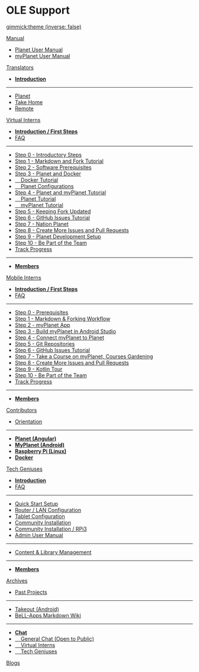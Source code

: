 <!-- Name of your wiki // Do NOT remove the leading `#` character.  -->

<!-- See additional notes below -->

# OLE Support

[gimmick:theme (inverse: false)](bootstrap)

[Manual]() <!-- System Manual -->

  * [Planet User Manual](pages/manual/planet/overview.md)
  * [myPlanet User Manual](pages/manual/myplanet/overview.md)

[Translators]() <!-- Translation Support Program -->

  * [**Introduction**](pages/translators/la-introduction.md)
  - - - -
  * [Planet](https://crowdin.com/project/ole-planet)
  * [Take Home](https://crowdin.com/project/take-home)
  * [Remote](https://crowdin.com/project/treehousesremote)

[Virtual Interns]() <!-- Planet Intern Program -->

  * [**Introduction / First Steps**](pages/vi/vi-first-steps.md)
  * [FAQ](pages/vi/vi-faq.md)
  - - - -
  * [Step 0 - Introductory Steps](pages/vi/vi-first-steps.md#Step_0_-_Introductory_Steps)
  * [Step 1 - Markdown and Fork Tutorial](pages/vi/vi-github-and-markdown.md)
  * [Step 2 - Software Prerequisites](pages/vi/vi-prerequisites.md)
  * [Step 3 - Planet and Docker](pages/vi/vi-first-steps.md#Step_3_-_Planet_and_Docker)
  * [&nbsp; &nbsp; Docker Tutorial](pages/vi/vi-docker-tutorial.md)
  * [&nbsp; &nbsp; Planet Configurations](pages/vi/vi-planet-configurations.md)
  * [Step 4 - Planet and myPlanet Tutorial](pages/vi/vi-first-steps.md#Step_4_-_Planet_and_myPlanet_Tutorial)
  * [&nbsp; &nbsp; Planet Tutorial](pages/vi/vi-planetapps.md)
  * [&nbsp; &nbsp; myPlanet Tutorial](pages/vi/vi-myplanet.md)
  * [Step 5 - Keeping Fork Updated](pages/vi/vi-github-and-repositories.md)
  * [Step 6 - GitHub Issues Tutorial](pages/vi/vi-github-issues.md)
  * [Step 7 - Nation Planet](pages/vi/vi-nation.md)
  * [Step 8 - Create More Issues and Pull Requests](pages/vi/vi-issues-and-prs.md)
  * [Step 9 - Planet Development Setup](pages/vi/vi-docker-development-tutorial.md)
  * [Step 10 - Be Part of the Team](pages/vi/vi-first-steps.md#Step_10_-_Be_Part_of_the_Team)
  * [Track Progress](pages/track-first-steps-progress.md)
  - - - -
  * [**Members**](pages/vi/vi-team.md)

[Mobile Interns]() <!-- myPlanet Intern Program -->

  * [**Introduction / First Steps**](pages/mi/mi-10-steps.md)
  * [FAQ](pages/mi/mi-faq.md)
  - - - -
  * [Step 0 - Prerequisites](pages/mi/mi-10-steps.md#Step_0_-_Prerequisites)
  * [Step 1 - Markdown & Forking Workflow](pages/mi/mi-10-steps.md#Step_1_-_Markdown_&_Forking_Workflow)
  * [Step 2 - myPlanet App](pages/mi/mi-10-steps.md#Step_2_-myPlanet_App)
  * [Step 3 - Build myPlanet in Android Studio](pages/mi/mi-10-steps.md#Step_3_-_Build_myPlanet_in_Android_Studio)
  * [Step 4 - Connect myPlanet to Planet](pages/mi/mi-10-steps.md#Step_4_-_Connect_myPlanet_app_to_Planet)
  * [Step 5 - Git Repositories](pages/mi/mi-10-steps.md#Step_5_-_Git_Repositories:_A_Guide_to_Cloning,_Configuring,_and_Syncing_Forks)
  * [Step 6 - GitHub Issues Tutorial](pages/mi/mi-10-steps.md#Step_6_-_GitHub_Issues_Tutorial)
  * [Step 7 - Take a Course on myPlanet, Courses Gardening](pages/mi/mi-10-steps.md#Step_7_-_Take_a_Course_on_myPlanet,_Courses_Gardening)
  * [Step 8 - Create More Issues and Pull Requests](pages/mi/mi-issues-and-prs.md)
  * [Step 9 - Kotlin Tour](pages/mi/mi-10-steps.md#Step_9_-_Kotlin_Tour)
  * [Step 10 - Be Part of the Team](pages/mi/mi-10-steps.md#Step_10_-_Be_part_of_the_team)
  * [Track Progress](pages/track-first-steps-progress.md)
  - - - -
  * [**Members**](pages/mi/mi-team.md)

[Contributors]() <!-- Moon-Shot Programs -->

  * [Orientation](pages/robots/rbts-intern-orientation.md)
  - - - -
  * [**Planet (Angular)**](pages/robots/rbts-angular.md)
  * [**MyPlanet (Android)**](pages/robots/rbts-myplanet.md)
  * [**Raspberry Pi (Linux)**](pages/robots/rbts-raspberry-pi.md)
  * [**Docker**](pages/robots/rbts-docker.md)

[Tech Geniuses]() <!-- Tech Geniuses Program -->

  * [**Introduction**](pages/techgenius/tg-introduction.md)
  * [FAQ](pages/techgenius/tg-faq.md) <!-- This tg-faq.md needs to be written -->
  - - - -
  * [Quick Start Setup](pages/techgenius/tg-hardware-setup.md)
  * [Router / LAN Configuration](pages/techgenius/tg-router-config.md)
  * [Tablet Configuration](pages/techgenius/tg-tablet-config.md)
  * [Community Installation](pages/techgenius/tg-install.md)
  * [Community Installation / RPi3](pages/techgenius/tg-rp3-installation.md)
  * [Admin User Manual](pages/techgenius/tg-planet-user-manual.md)
  - - - -
  * [Content & Library Management](pages/techgenius/tg-library-management.md)
  - - - -
  * [**Members**](pages/techgenius/tg-team.md)  
  
[Archives]() <!-- Archived Items -->

  * [Past Projects](pages/robots/rbts-past-projects.md)
  - - - -
  * [Takeout (Android)](pages/robots/rbts-takeout.md)
  * [BeLL-Apps Markdown Wiki](https://raw.githack.com/open-learning-exchange/open-learning-exchange.github.io/bellapps/#!index.md)
  - - - -
  * [**Chat**](pages/vi/vi-chat.md)
  * [&nbsp; &nbsp; General Chat (Open to Public)](https://discord.gg/mtgGD4EnYW)
  * [&nbsp; &nbsp; Virtual Interns](https://discord.gg/mtgGD4EnYW)
  * [&nbsp; &nbsp; Tech Geniuses](https://discord.gg/mtgGD4EnYW)

[Blogs](pages/blogs/blog-list.md) <!-- Archived Items -->

<!-- Default theme (Read: http://dynalon.github.io/mdwiki/#!customizing.md#Theme_chooser)  -->

<!-- Navigation (Read: http://dynalon.github.io/mdwiki/#!quickstart.md#Adding_a_navigation)  

A more complex navigation example:

[Menu Item 1]()

  * # SubMenu Heading 1
  * [SubMenu Item 1](pages/subitem1.md)
  * [SubMenu Item 2](pages/subitem2.md)
  - - - -
  * # SubMenu Heading 2
  * [SubMenu Item 3](pages/subitem3.md)
  - - - -
  * # SubMenu Heading 3
  * [SubMenu Item 3](pages/subitem3.md)

[Menu Item 2](pages/item2.md)

[Menu Item 3](pages/item3.md) -->

